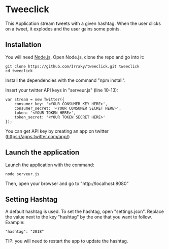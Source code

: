 # Tweeclick

This Application stream tweets with a given hashtag. When the user clicks on a tweet, it explodes and the user gains some points.

## 	Installation

You will need <a href="https://nodejs.org/en/download/">Node.js</a>.
Open Node.js, clone the repo and go into it:
```
git clone https://github.com/Irraky/tweeclick.git tweeclick
cd tweeclick
```

Install the dependencies with the command "npm install".

Insert your twitter API keys in "serveur.js" (line 10-13):
```
var stream = new Twitter({
	consumer_key: '<YOUR CONSUMER KEY HERE>',
    consumer_secret: '<YOUR CONSUMER SECRET HERE>',
    token: '<YOUR TOKEN HERE>',
    token_secret: '<YOUR TOKEN SECRET HERE>'
});
```
You can get API key by creating an app on twitter (https://apps.twitter.com/app/)

## Launch the application

Launch the application with the command:
```
node serveur.js
```

Then, open your browser and go to "http://localhost:8080"

## Setting Hashtag

A default hashtag is used.
To set the hashtag, open "settings.json".
Replace the value next to the key "hashtag" by the one that you want to follow.
Example:
```
"hashtag": "2018"
```

TIP: you will need to restart the app to update the hashtag.
